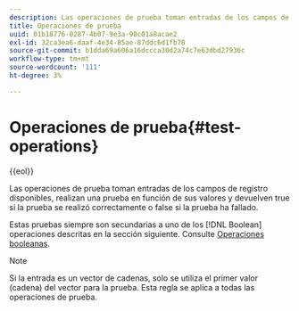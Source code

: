 ```yaml
---
description: Las operaciones de prueba toman entradas de los campos de registro disponibles, realizan una prueba en función de sus valores y devuelven true si la prueba se realizó correctamente o false si la prueba ha fallado.
title: Operaciones de prueba
uuid: 01b18776-0287-4b07-9e3a-90c01a8acae2
exl-id: 32ca3ea6-daaf-4e34-85ae-87ddc6d1fb78
source-git-commit: b1dda69a606a16dccca30d2a74c7e63dbd27936c
workflow-type: tm+mt
source-wordcount: '111'
ht-degree: 3%

---
```


# Operaciones de prueba{#test-operations}

{{eol}}

Las operaciones de prueba toman entradas de los campos de registro disponibles, realizan una prueba en función de sus valores y devuelven true si la prueba se realizó correctamente o false si la prueba ha fallado.

Estas pruebas siempre son secundarias a uno de los [!DNL Boolean] operaciones descritas en la sección siguiente. Consulte [Operaciones booleanas](../../../../home/c-dataset-const-proc/c-conditions/c-test-ops/c-boolean-ops.md#concept-9bee5fb907bb4e37871096aaf48b1baf).

>[!NOTE]
>
>Si la entrada es un vector de cadenas, solo se utiliza el primer valor (cadena) del vector para la prueba. Esta regla se aplica a todas las operaciones de prueba.
